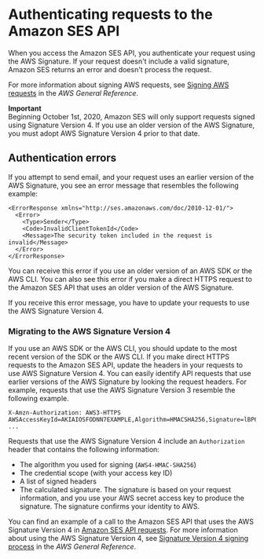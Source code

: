 # Authenticating requests to the Amazon SES API<a name="using-ses-api-authentication"></a>

When you access the Amazon SES API, you authenticate your request using the AWS Signature\. If your request doesn't include a valid signature, Amazon SES returns an error and doesn't process the request\.

For more information about signing AWS requests, see [Signing AWS requests](https://docs.aws.amazon.com/general/latest/gr/signing_aws_api_requests.html) in the *AWS General Reference*\.

**Important**  
Beginning October 1st, 2020, Amazon SES will only support requests signed using Signature Version 4\. If you use an older version of the AWS Signature, you must adopt AWS Signature Version 4 prior to that date\.

## Authentication errors<a name="using-ses-api-authentication-errors"></a>

If you attempt to send email, and your request uses an earlier version of the AWS Signature, you see an error message that resembles the following example:

```
<ErrorResponse xmlns="http://ses.amazonaws.com/doc/2010-12-01/">
  <Error>
    <Type>Sender</Type>
    <Code>InvalidClientTokenId</Code>
    <Message>The security token included in the request is invalid</Message>
  </Error>
</ErrorResponse>
```

You can receive this error if you use an older version of an AWS SDK or the AWS CLI\. You can also see this error if you make a direct HTTPS request to the Amazon SES API that uses an older version of the AWS Signature\.

If you receive this error message, you have to update your requests to use the AWS Signature Version 4\.

### Migrating to the AWS Signature Version 4<a name="using-ses-api-authentication-errors-migrating"></a>

If you use an AWS SDK or the AWS CLI, you should update to the most recent version of the SDK or the AWS CLI\. If you make direct HTTPS requests to the Amazon SES API, update the headers in your requests to use AWS Signature Version 4\. You can easily identify API requests that use earlier versions of the AWS Signature by looking the request headers\. For example, requests that use the AWS Signature Version 3 resemble the following example\.

```
X-Amzn-Authorization: AWS3-HTTPS AWSAccessKeyId=AKIAIOSFODNN7EXAMPLE,Algorithm=HMACSHA256,Signature=lBP67vCvGl ...
```

Requests that use the AWS Signature Version 4 include an `Authorization` header that contains the following information:
+ The algorithm you used for signing \(`AWS4-HMAC-SHA256`\)
+ The credential scope \(with your access key ID\)
+ A list of signed headers
+ The calculated signature\. The signature is based on your request information, and you use your AWS secret access key to produce the signature\. The signature confirms your identity to AWS\.

You can find an example of a call to the Amazon SES API that uses the AWS Signature Version 4 in [Amazon SES API requests](using-ses-api-requests.md)\. For more information about using the AWS Signature Version 4, see [Signature Version 4 signing process](https://docs.aws.amazon.com/general/latest/gr/signature-version-4.html) in the *AWS General Reference*\. 